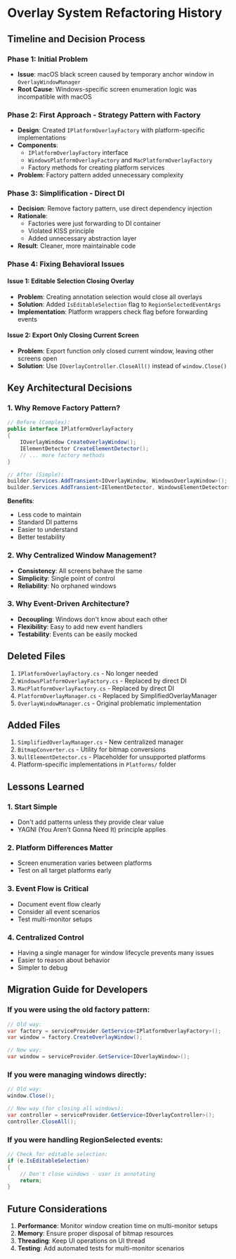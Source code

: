 # Overlay System Refactoring History

## Timeline and Decision Process

### Phase 1: Initial Problem
- **Issue**: macOS black screen caused by temporary anchor window in `OverlayWindowManager`
- **Root Cause**: Windows-specific screen enumeration logic was incompatible with macOS

### Phase 2: First Approach - Strategy Pattern with Factory
- **Design**: Created `IPlatformOverlayFactory` with platform-specific implementations
- **Components**:
  - `IPlatformOverlayFactory` interface
  - `WindowsPlatformOverlayFactory` and `MacPlatformOverlayFactory`
  - Factory methods for creating platform services
- **Problem**: Factory pattern added unnecessary complexity

### Phase 3: Simplification - Direct DI
- **Decision**: Remove factory pattern, use direct dependency injection
- **Rationale**:
  - Factories were just forwarding to DI container
  - Violated KISS principle
  - Added unnecessary abstraction layer
- **Result**: Cleaner, more maintainable code

### Phase 4: Fixing Behavioral Issues

#### Issue 1: Editable Selection Closing Overlay
- **Problem**: Creating annotation selection would close all overlays
- **Solution**: Added `IsEditableSelection` flag to `RegionSelectedEventArgs`
- **Implementation**: Platform wrappers check flag before forwarding events

#### Issue 2: Export Only Closing Current Screen
- **Problem**: Export function only closed current window, leaving other screens open
- **Solution**: Use `IOverlayController.CloseAll()` instead of `window.Close()`

## Key Architectural Decisions

### 1. Why Remove Factory Pattern?
```csharp
// Before (Complex):
public interface IPlatformOverlayFactory
{
    IOverlayWindow CreateOverlayWindow();
    IElementDetector CreateElementDetector();
    // ... more factory methods
}

// After (Simple):
builder.Services.AddTransient<IOverlayWindow, WindowsOverlayWindow>();
builder.Services.AddTransient<IElementDetector, WindowsElementDetector>();
```

**Benefits**:
- Less code to maintain
- Standard DI patterns
- Easier to understand
- Better testability

### 2. Why Centralized Window Management?
- **Consistency**: All screens behave the same
- **Simplicity**: Single point of control
- **Reliability**: No orphaned windows

### 3. Why Event-Driven Architecture?
- **Decoupling**: Windows don't know about each other
- **Flexibility**: Easy to add new event handlers
- **Testability**: Events can be easily mocked

## Deleted Files
1. `IPlatformOverlayFactory.cs` - No longer needed
2. `WindowsPlatformOverlayFactory.cs` - Replaced by direct DI
3. `MacPlatformOverlayFactory.cs` - Replaced by direct DI
4. `PlatformOverlayManager.cs` - Replaced by SimplifiedOverlayManager
5. `OverlayWindowManager.cs` - Original problematic implementation

## Added Files
1. `SimplifiedOverlayManager.cs` - New centralized manager
2. `BitmapConverter.cs` - Utility for bitmap conversions
3. `NullElementDetector.cs` - Placeholder for unsupported platforms
4. Platform-specific implementations in `Platforms/` folder

## Lessons Learned

### 1. Start Simple
- Don't add patterns unless they provide clear value
- YAGNI (You Aren't Gonna Need It) principle applies

### 2. Platform Differences Matter
- Screen enumeration varies between platforms
- Test on all target platforms early

### 3. Event Flow is Critical
- Document event flow clearly
- Consider all event scenarios
- Test multi-monitor setups

### 4. Centralized Control
- Having a single manager for window lifecycle prevents many issues
- Easier to reason about behavior
- Simpler to debug

## Migration Guide for Developers

### If you were using the old factory pattern:
```csharp
// Old way:
var factory = serviceProvider.GetService<IPlatformOverlayFactory>();
var window = factory.CreateOverlayWindow();

// New way:
var window = serviceProvider.GetService<IOverlayWindow>();
```

### If you were managing windows directly:
```csharp
// Old way:
window.Close();

// New way (for closing all windows):
var controller = serviceProvider.GetService<IOverlayController>();
controller.CloseAll();
```

### If you were handling RegionSelected events:
```csharp
// Check for editable selection:
if (e.IsEditableSelection)
{
    // Don't close windows - user is annotating
    return;
}
```

## Future Considerations

1. **Performance**: Monitor window creation time on multi-monitor setups
2. **Memory**: Ensure proper disposal of bitmap resources
3. **Threading**: Keep UI operations on UI thread
4. **Testing**: Add automated tests for multi-monitor scenarios
